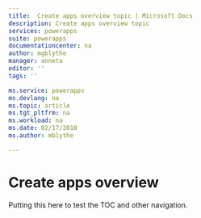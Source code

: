 ```yaml
---
title:  Create apps overview topic | Microsoft Docs
description: Create apps overview topic
services: powerapps
suite: powerapps
documentationcenter: na
author: mgblythe
manager: anneta
editor: ''
tags: ''

ms.service: powerapps
ms.devlang: na
ms.topic: article
ms.tgt_pltfrm: na
ms.workload: na
ms.date: 02/17/2018
ms.author: mblythe

---
```


# Create apps overview

Putting this here to test the TOC and other navigation.